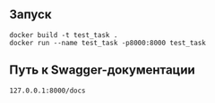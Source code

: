 ## Запуск
```
docker build -t test_task .
docker run --name test_task -p8000:8000 test_task
```

## Путь к Swagger-документации
`127.0.0.1:8000/docs`